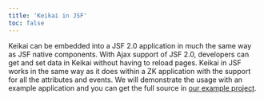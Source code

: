 ```yaml
---
title: 'Keikai in JSF'
toc: false
---
```

Keikai can be embedded into a JSF 2.0 application in much the same way as JSF native components. With Ajax support of JSF 2.0, developers can get and set data in Keikai without having to reload pages.
Keikai in JSF works in the same way as it does within a ZK application with the support for all the attributes and events. We will demonstrate the usage with an example application and you can get the full source in [our example project]({{site.devref}}/Download_Example_Source_Code).
